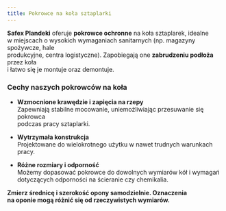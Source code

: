 ```yaml
---
title: Pokrowce na koła sztaplarki
---
```

**Safex Plandeki** oferuje **pokrowce ochronne** na koła sztaplarek, idealne  
w miejscach o wysokich wymaganiach sanitarnych (np. magazyny spożywcze, hale  
produkcyjne, centra logistyczne). Zapobiegają one **zabrudzeniu podłoża** przez koła  
i łatwo się je montuje oraz demontuje.

### Cechy naszych pokrowców na koła

- **Wzmocnione krawędzie i zapięcia na rzepy**  
  Zapewniają stabilne mocowanie, uniemożliwiając przesuwanie się pokrowca  
  podczas pracy sztaplarki.

- **Wytrzymała konstrukcja**  
  Projektowane do wielokrotnego użytku w nawet trudnych warunkach pracy.

- **Różne rozmiary i odporność**  
  Możemy dopasować pokrowce do dowolnych wymiarów kół i wymagań  
  dotyczących odporności na ścieranie czy chemikalia.

**Zmierz średnicę i szerokość opony samodzielnie. Oznaczenia  
na oponie mogą różnić się od rzeczywistych wymiarów.**